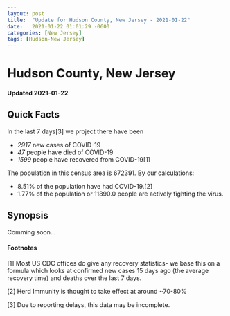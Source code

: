 ```yaml
---
layout: post
title:  "Update for Hudson County, New Jersey - 2021-01-22"
date:   2021-01-22 01:01:29 -0600
categories: [New Jersey]
tags: [Hudson-New Jersey]
---
```


# Hudson County, New Jersey
#### Updated 2021-01-22

## Quick Facts

In the last 7 days[3] we project there have been
- *2917* new cases of COVID-19
- *47* people have died of COVID-19
- *1599* people have recovered from COVID-19[1]

The population in this census area is 672391. By our calculations:
- 8.51% of the population have had COVID-19.[2]
- 1.77% of the population or 11890.0 people are actively fighting the virus.

## Synopsis

Comming soon...


#### Footnotes

[1] Most US CDC offices do give any recovery statistics- we base this on a formula which looks at confirmed new cases
15 days ago (the average recovery time) and deaths over the last 7 days.

[2] Herd Immunity is thought to take effect at around ~70-80%

[3] Due to reporting delays, this data may be incomplete.
 
    